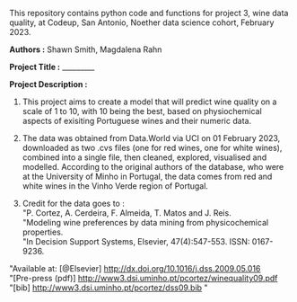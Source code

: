 This repository contains python code and functions for project 3, wine data quality, at Codeup, San Antonio, Noether data science cohort, February 2023.

**Authors :** Shawn Smith, Magdalena Rahn

**Project Title :** _________

**Project Description :**    
1. This project aims to create a model that will predict wine quality on a scale of 1 to 10, with 10 being the best, based on physiochemical aspects of exisiting Portuguese wines and their numeric data.  

2. The data was obtained from Data.World via UCI on 01 February 2023, downloaded as two .cvs files (one for red wines, one for white wines), combined into a single file, then cleaned, explored, visualised and modelled. According to the original authors of the database, who were at the University of Minho in Portugal, the data comes from red and white wines in the Vinho Verde region of Portugal.  

3. Credit for the data goes to :  
"P. Cortez, A. Cerdeira, F. Almeida, T. Matos and J. Reis.  
"Modeling wine preferences by data mining from physicochemical properties.  
"In Decision Support Systems, Elsevier, 47(4):547-553. ISSN: 0167-9236.  

"Available at: [@Elsevier] http://dx.doi.org/10.1016/j.dss.2009.05.016  
"[Pre-press (pdf)] http://www3.dsi.uminho.pt/pcortez/winequality09.pdf  
"[bib] http://www3.dsi.uminho.pt/pcortez/dss09.bib "  




